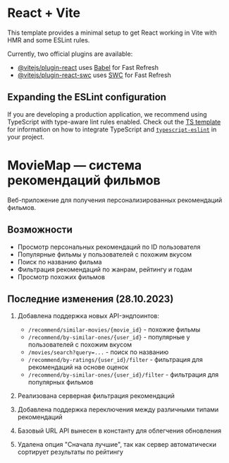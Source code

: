 # React + Vite

This template provides a minimal setup to get React working in Vite with HMR and some ESLint rules.

Currently, two official plugins are available:

- [@vitejs/plugin-react](https://github.com/vitejs/vite-plugin-react/blob/main/packages/plugin-react) uses [Babel](https://babeljs.io/) for Fast Refresh
- [@vitejs/plugin-react-swc](https://github.com/vitejs/vite-plugin-react/blob/main/packages/plugin-react-swc) uses [SWC](https://swc.rs/) for Fast Refresh

## Expanding the ESLint configuration

If you are developing a production application, we recommend using TypeScript with type-aware lint rules enabled. Check out the [TS template](https://github.com/vitejs/vite/tree/main/packages/create-vite/template-react-ts) for information on how to integrate TypeScript and [`typescript-eslint`](https://typescript-eslint.io) in your project.

# MovieMap — система рекомендаций фильмов

Веб-приложение для получения персонализированных рекомендаций фильмов.

## Возможности

- Просмотр персональных рекомендаций по ID пользователя
- Популярные фильмы у пользователей с похожим вкусом
- Поиск по названию фильма
- Фильтрация рекомендаций по жанрам, рейтингу и годам
- Просмотр похожих фильмов

## Последние изменения (28.10.2023)

1. Добавлена поддержка новых API-эндпоинтов:
   - `/recommend/similar-movies/{movie_id}` - похожие фильмы
   - `/recommend/by-similar-ones/{user_id}` - популярные у пользователей с похожим вкусом
   - `/movies/search?query=...` - поиск по названию
   - `/recommend/by-ratings/{user_id}/filter` - фильтрация для рекомендаций на основе оценок
   - `/recommend/by-similar-ones/{user_id}/filter` - фильтрация для популярных фильмов

2. Реализована серверная фильтрация рекомендаций
3. Добавлена поддержка переключения между различными типами рекомендаций
4. Базовый URL API вынесен в константу для облегчения обновления
5. Удалена опция "Сначала лучшие", так как сервер автоматически сортирует результаты по рейтингу
